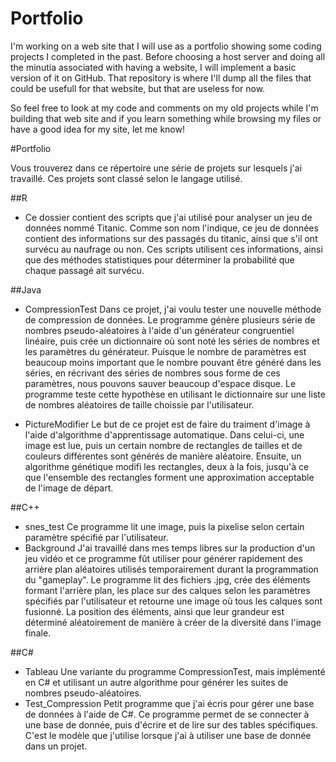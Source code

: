 # Portfolio

I'm working on a web site that I will use as a portfolio showing some coding projects I completed in the past. Before choosing a host server and doing all the minutia associated with having a website, I will implement a basic version of it on GitHub. That repository is where I'll dump all the files that could be usefull for that website, but that are useless for now.

So feel free to look at my code and comments on my old projects while I'm building that web site and if you learn something while browsing my files or have a good idea for my site, let me know! 

#Portfolio

Vous trouverez dans ce répertoire une série de projets sur lesquels j'ai travaillé. Ces projets sont classé selon le langage utilisé. 

##R
* Ce dossier contient des scripts que j'ai utilisé pour analyser un jeu de données nommé Titanic. Comme son nom l'indique, ce jeu de données contient des informations sur des passagés du titanic, ainsi que s'il ont survécu au naufrage ou non. Ces scripts utilisent ces informations, ainsi que des méthodes statistiques pour déterminer la probabilité que chaque passagé ait survécu.

##Java
* CompressionTest
Dans ce projet, j'ai voulu tester une nouvelle méthode de compression de données. Le programme génère plusieurs série de nombres pseudo-aléatoires à l'aide d'un générateur congruentiel linéaire, puis crée un dictionnaire où sont noté les séries de nombres et les paramètres du générateur. Puisque le nombre de paramètres est beaucoup moins important que le nombre pouvant être généré dans les séries, en récrivant des séries de nombres sous forme de ces paramètres, nous pouvons sauver beaucoup d'espace disque. Le programme teste cette hypothèse en utilisant le dictionnaire sur une liste de nombres aléatoires de taille choissie par l'utilisateur.

* PictureModifier
Le but de ce projet est de faire du traiment d'image à l'aide d'algorithme d'apprentissage automatique. Dans celui-ci, une image est lue, puis un certain nombre de rectangles de tailles et de couleurs différentes sont générés de manière aléatoire. Ensuite, un algorithme génétique modifi les rectangles, deux à la fois, jusqu'à ce que l'ensemble des rectangles forment une approximation acceptable de l'image de départ.

##C++
* snes_test
Ce programme lit une image, puis la pixelise selon certain paramètre spécifié par l'utilisateur.
* Background
J'ai travaillé dans mes temps libres sur la production d'un jeu vidéo et ce programme fût utiliser pour générer rapidement des arrière plan aléatoires utilisés temporairement durant la programmation du "gameplay". Le programme lit des fichiers .jpg, crée des éléments formant l'arrière plan, les place sur des calques selon les paramètres spécifiés par l'utilisateur et retourne une image où tous les calques sont fusionné. La position des éléments, ainsi que leur grandeur est déterminé aléatoirement de manière à créer de la diversité dans l'image finale.

##C#
* Tableau
Une variante du programme CompressionTest, mais implémenté en C# et utilisant un autre algorithme pour générer les suites de nombres pseudo-aléatoires.
* Test_Compression
Petit programme que j'ai écris pour gérer une base de données à l'aide de C#. Ce programme permet de se connecter à une base de donnée, puis d'écrire et de lire sur des tables spécifiques. C'est le modèle que j'utilise lorsque j'ai à utiliser une base de donnée dans un projet.




























